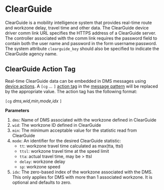 # ClearGuide

ClearGuide is a mobility intelligence system that provides real-time route and
workzone delay, travel time and other data. The ClearGuide device driver comm
link URL specifies the HTTPS address of a ClearGuide server. The controller
associated with the comm link requires the password field to contain both the
user name and password in the form username:password. The system attribute
`clearguide_key` should also be specified to indicate the ClearGuide agency
name.

## ClearGuide Action Tag

Real-time ClearGuide data can be embedded in DMS messages using
[device actions].  A `[cg` *…* `]` [action tag] in the [message pattern] will
be replaced by the appropriate value.  The action tag has the following
format:

`[cg` *dms,wid,min,mode,idx* `]`

**Parameters**

1. `dms`: Name of DMS associated with the workzone defined in ClearGuide
2. `wid`: The workzone ID defined in ClearGuide
3. `min`: The minimum acceptable value for the statistic read from ClearGuide
4. `mode`: An identifier for the desired ClearGuide statistic:
   - `tt`: workzone travel time calculated as max(tta, ttsl)
   - `ttsl`: workzone travel time at the speed limit
   - `tta`: actual travel time, may be > ttsl
   - `delay`: workzone delay
   - `sp`: workzone speed
5. `idx`: The zero-based index of the workzone associated with the DMS. This only applies for DMS with more than 1 associated workzone. It is optional and defaults to zero.


[action tag]: action_plans.html#action-tags
[device actions]: action_plans.html#device-actions
[message pattern]: message_patterns.html
